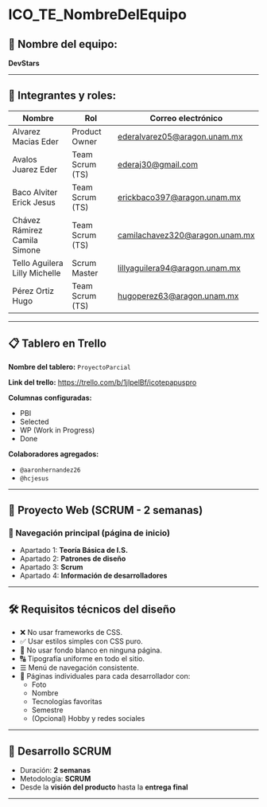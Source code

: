 # ICO_TE_NombreDelEquipo

## 🧩 Nombre del equipo:
**DevStars**

---

## 👥 Integrantes y roles:

| Nombre                         | Rol              | Correo electrónico               |
|--------------------------------|------------------|----------------------------------|
| Alvarez Macias Eder            | Product Owner    | ederalvarez05@aragon.unam.mx     |
| Avalos Juarez Eder             | Team Scrum (TS)  | ederaj30@gmail.com               |
| Baco Alviter Erick Jesus       | Team Scrum (TS)  | erickbaco397@aragon.unam.mx      |
| Chávez Rámirez Camila Simone   | Team Scrum (TS)  | camilachavez320@aragon.unam.mx   |
| Tello Aguilera Lilly Michelle  | Scrum Master     | lillyaguilera94@aragon.unam.mx   |
| Pérez Ortiz Hugo               | Team Scrum (TS)  | hugoperez63@aragon.unam.mx       |

---

## 📋 Tablero en Trello

**Nombre del tablero:** `ProyectoParcial`

**Link del trello:** https://trello.com/b/1jIpelBf/icotepapuspro

**Columnas configuradas:**
- PBI
- Selected
- WP (Work in Progress)
- Done

**Colaboradores agregados:**
- `@aaronhernandez26`
- `@hcjesus`

---

## 📌 Proyecto Web (SCRUM - 2 semanas)

### 🔗 Navegación principal (página de inicio)
- Apartado 1: **Teoría Básica de I.S.**
- Apartado 2: **Patrones de diseño**
- Apartado 3: **Scrum**
- Apartado 4: **Información de desarrolladores**

---

## 🛠 Requisitos técnicos del diseño

- ❌ No usar frameworks de CSS.
- ✅ Usar estilos simples con CSS puro.
- 🎨 No usar fondo blanco en ninguna página.
- 🔠 Tipografía uniforme en todo el sitio.
- ☰ Menú de navegación consistente.
- 📄 Páginas individuales para cada desarrollador con:
  - Foto
  - Nombre
  - Tecnologías favoritas
  - Semestre
  - (Opcional) Hobby y redes sociales

---

## 📅 Desarrollo SCRUM

- Duración: **2 semanas**
- Metodología: **SCRUM**
- Desde la **visión del producto** hasta la **entrega final**

---
